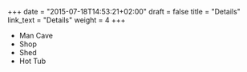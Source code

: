 +++
date = "2015-07-18T14:53:21+02:00"
draft = false
title = "Details"
link_text = "Details"
weight = 4
+++
* Man Cave
* Shop
* Shed
* Hot Tub
